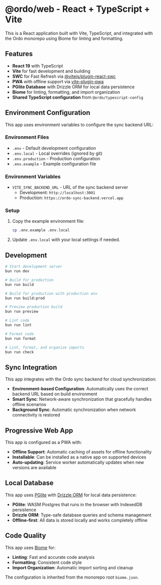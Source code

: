 # @ordo/web - React + TypeScript + Vite

This is a React application built with Vite, TypeScript, and integrated with the Ordo monorepo using Biome for linting and formatting.

## Features

- **React 19** with TypeScript
- **Vite** for fast development and building
- **SWC** for Fast Refresh via [@vitejs/plugin-react-swc](https://github.com/vitejs/vite-plugin-react/blob/main/packages/plugin-react-swc)
- **PWA** with offline support via [vite-plugin-pwa](https://vite-pwa-org.netlify.app/)
- **PGlite Database** with Drizzle ORM for local data persistence
- **Biome** for linting, formatting, and import organization
- **Shared TypeScript configuration** from `@ordo/typescript-config`

## Environment Configuration

This app uses environment variables to configure the sync backend URL:

### Environment Files

- `.env` - Default development configuration
- `.env.local` - Local overrides (ignored by git)
- `.env.production` - Production configuration
- `.env.example` - Example configuration file

### Environment Variables

- `VITE_SYNC_BACKEND_URL` - URL of the sync backend server
  - Development: `http://localhost:3001`
  - Production: `https://ordo-sync-backend.vercel.app`

### Setup

1. Copy the example environment file:
   ```bash
   cp .env.example .env.local
   ```

2. Update `.env.local` with your local settings if needed.

## Development

```bash
# Start development server
bun run dev

# Build for production
bun run build

# Build for production with production env
bun run build:prod

# Preview production build
bun run preview

# Lint code
bun run lint

# Format code
bun run format

# Lint, format, and organize imports
bun run check
```

## Sync Integration

This app integrates with the Ordo sync backend for cloud synchronization:
- **Environment-based Configuration**: Automatically uses the correct backend URL based on build environment
- **Smart Sync**: Network-aware synchronization that gracefully handles offline scenarios
- **Background Sync**: Automatic synchronization when network connectivity is restored

## Progressive Web App

This app is configured as a PWA with:
- **Offline Support**: Automatic caching of assets for offline functionality
- **Installable**: Can be installed as a native app on supported devices
- **Auto-updating**: Service worker automatically updates when new versions are available

## Local Database

This app uses [PGlite](https://pglite.dev/) with [Drizzle ORM](https://orm.drizzle.team/) for local data persistence:
- **PGlite**: WASM Postgres that runs in the browser with IndexedDB persistence
- **Drizzle ORM**: Type-safe database queries and schema management
- **Offline-first**: All data is stored locally and works completely offline

## Code Quality

This app uses [Biome](https://biomejs.dev/) for:
- **Linting**: Fast and accurate code analysis
- **Formatting**: Consistent code style
- **Import Organization**: Automatic import sorting and cleanup

The configuration is inherited from the monorepo root `biome.json`.
